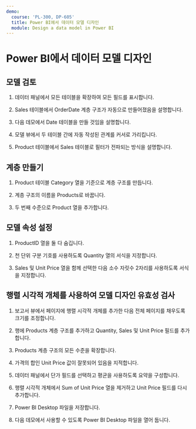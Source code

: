 ```yaml
---
demo:
  course: 'PL-300, DP-605'
  title: Power BI에서 데이터 모델 디자인
  module: Design a data model in Power BI
---
```

# Power BI에서 데이터 모델 디자인

## 모델 검토

1. 데이터 패널에서 모든 테이블을 확장하여 모든 필드를 표시합니다.

1. Sales 테이블에서 OrderDate 계층 구조가 자동으로 만들어졌음을 설명합니다.

1. 다음 데모에서 Date 테이블을 만들 것임을 설명합니다.

1. 모델 뷰에서 두 테이블 간에 자동 작성된 관계를 커서로 가리킵니다.

1. Product 테이블에서 Sales 테이블로 필터가 전파되는 방식을 설명합니다.

## 계층 만들기

1. Product 테이블 Category 열을 기준으로 계층 구조를 만듭니다.

1. 계층 구조의 이름을 Products로 바꿉니다.

1. 두 번째 수준으로 Product 열을 추가합니다.

## 모델 속성 설정

1. ProductID 열을 둘 다 숨깁니다.

1. 천 단위 구분 기호를 사용하도록 Quantity 열의 서식을 지정합니다.

1. Sales 및 Unit Price 열을 함께 선택한 다음 소수 자릿수 2자리를 사용하도록 서식을 지정합니다.

## 행렬 시각적 개체를 사용하여 모델 디자인 유효성 검사

1. 보고서 뷰에서 페이지에 행렬 시각적 개체를 추가한 다음 전체 페이지를 채우도록 크기를 조정합니다.

1. 행에 Products 계층 구조를 추가하고 Quantity, Sales 및 Unit Price 필드를 추가합니다.

1. Products 계층 구조의 모든 수준을 확장합니다.

1. 가격의 합인 Unit Price 값이 잘못되어 있음을 지적합니다.

1. 데이터 패널에서 단가 필드를 선택하고 평균을 사용하도록 요약을 구성합니다.

1. 행렬 시각적 개체에서 Sum of Unit Price 열을 제거하고 Unit Price 필드를 다시 추가합니다.

1. Power BI Desktop 파일을 저장합니다.

1. 다음 데모에서 사용할 수 있도록 Power BI Desktop 파일을 열어 둡니다.
